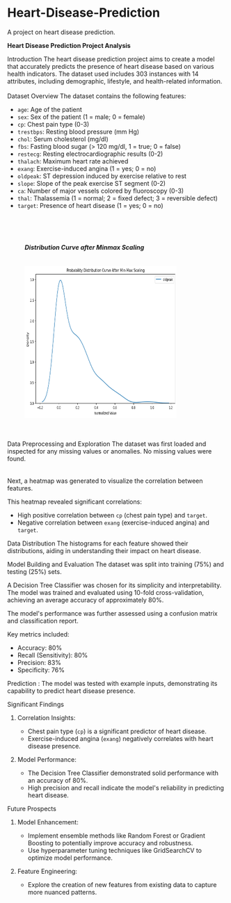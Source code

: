 # Heart-Disease-Prediction
A project on heart disease prediction. 

<b>Heart Disease Prediction Project Analysis</b>

Introduction
The heart disease prediction project aims to create a model that accurately predicts the presence of heart disease based on various health indicators.
The dataset used includes 303 instances with 14 attributes, including demographic, lifestyle, and health-related information.
<br>
<br>
Dataset Overview
The dataset contains the following features:
- `age`: Age of the patient
- `sex`: Sex of the patient (1 = male; 0 = female)
- `cp`: Chest pain type (0-3)
- `trestbps`: Resting blood pressure (mm Hg)
- `chol`: Serum cholesterol (mg/dl)
- `fbs`: Fasting blood sugar (> 120 mg/dl, 1 = true; 0 = false)
- `restecg`: Resting electrocardiographic results (0-2)
- `thalach`: Maximum heart rate achieved
- `exang`: Exercise-induced angina (1 = yes; 0 = no)
- `oldpeak`: ST depression induced by exercise relative to rest
- `slope`: Slope of the peak exercise ST segment (0-2)
- `ca`: Number of major vessels colored by fluoroscopy (0-3)
- `thal`: Thalassemia (1 = normal; 2 = fixed defect; 3 = reversible defect)
- `target`: Presence of heart disease (1 = yes; 0 = no)
<br>
<br>
<br>
 <figure>
  <figcaption><b><i> Distribution Curve after Minmax Scaling </i></b></figcaption><br>
   <br>
  <img src="Images/Example%20plot.png" height="350" width="350" >
</figure>
<br>
<br>
Data Preprocessing and Exploration
The dataset was first loaded and inspected for any missing values or anomalies. No missing values were found. 
<br>
<br>
<br>
Next, a heatmap was generated to visualize the correlation between features.

This heatmap revealed significant correlations:
- High positive correlation between `cp` (chest pain type) and `target`.
- Negative correlation between `exang` (exercise-induced angina) and `target`.

Data Distribution
The histograms for each feature showed their distributions, aiding in understanding their impact on heart disease.

Model Building and Evaluation
The dataset was split into training (75%) and testing (25%) sets.

A Decision Tree Classifier was chosen for its simplicity and interpretability. 
The model was trained and evaluated using 10-fold cross-validation, 
achieving an average accuracy of approximately 80%.

The model's performance was further assessed using a confusion matrix and classification report.

Key metrics included:
- Accuracy: 80%
- Recall (Sensitivity): 80%
- Precision: 83%
- Specificity: 76%

Prediction :
The model was tested with example inputs, demonstrating its capability to predict heart disease presence.

Significant Findings
1. Correlation Insights:
   - Chest pain type (`cp`) is a significant predictor of heart disease.
   - Exercise-induced angina (`exang`) negatively correlates with heart disease presence.
   
2. Model Performance:
   - The Decision Tree Classifier demonstrated solid performance with an accuracy of 80%.
   - High precision and recall indicate the model's reliability in predicting heart disease.

Future Prospects
1. Model Enhancement:
   - Implement ensemble methods like Random Forest or Gradient Boosting to potentially improve accuracy and robustness.
   - Use hyperparameter tuning techniques like GridSearchCV to optimize model performance.

2. Feature Engineering:
   - Explore the creation of new features from existing data to capture more nuanced patterns.
